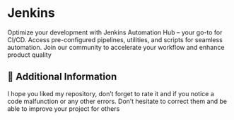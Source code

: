 # Jenkins
Optimize your development with Jenkins Automation Hub – your go-to for CI/CD. Access pre-configured pipelines, utilities, and scripts for seamless automation. Join our community to accelerate your workflow and enhance product quality
## 📢 Additional Information
I hope you liked my repository, don’t forget to rate it and if you notice a code malfunction or any other errors.
Don’t hesitate to correct them and be able to improve your project for others
